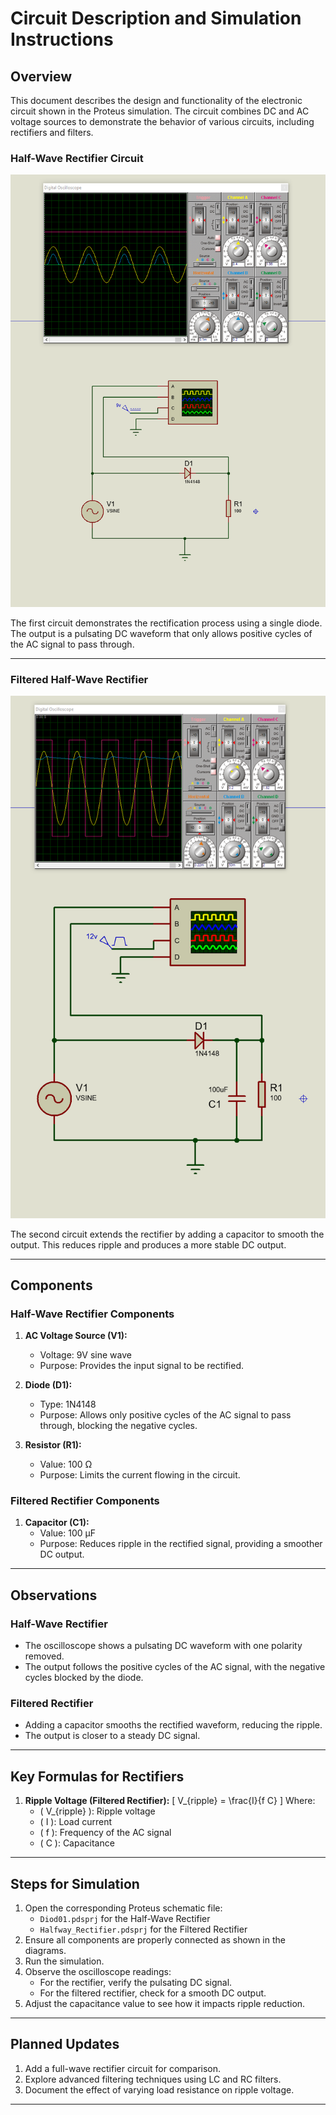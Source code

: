 # Circuit Description and Simulation Instructions

## Overview
This document describes the design and functionality of the electronic circuit shown in the Proteus simulation. The circuit combines DC and AC voltage sources to demonstrate the behavior of various circuits, including rectifiers and filters.

### Half-Wave Rectifier Circuit
![Half-Wave Rectifier Circuit](Diod01.PNG)

The first circuit demonstrates the rectification process using a single diode. The output is a pulsating DC waveform that only allows positive cycles of the AC signal to pass through.

---

### Filtered Half-Wave Rectifier
![Filtered Half-Wave Rectifier](Diod02.PNG)

The second circuit extends the rectifier by adding a capacitor to smooth the output. This reduces ripple and produces a more stable DC output.

---

## Components

### Half-Wave Rectifier Components
1. **AC Voltage Source (V1):**
   - Voltage: 9V sine wave
   - Purpose: Provides the input signal to be rectified.

2. **Diode (D1):**
   - Type: 1N4148
   - Purpose: Allows only positive cycles of the AC signal to pass through, blocking the negative cycles.

3. **Resistor (R1):**
   - Value: 100 Ω
   - Purpose: Limits the current flowing in the circuit.

### Filtered Rectifier Components
1. **Capacitor (C1):**
   - Value: 100 µF
   - Purpose: Reduces ripple in the rectified signal, providing a smoother DC output.

---

## Observations

### Half-Wave Rectifier
- The oscilloscope shows a pulsating DC waveform with one polarity removed.
- The output follows the positive cycles of the AC signal, with the negative cycles blocked by the diode.

### Filtered Rectifier
- Adding a capacitor smooths the rectified waveform, reducing the ripple.
- The output is closer to a steady DC signal.

---

## Key Formulas for Rectifiers

1. **Ripple Voltage (Filtered Rectifier):**
   \[
   V_{ripple} = \frac{I}{f C}
   \]
   Where:
   - \( V_{ripple} \): Ripple voltage
   - \( I \): Load current
   - \( f \): Frequency of the AC signal
   - \( C \): Capacitance

---

## Steps for Simulation
1. Open the corresponding Proteus schematic file:
   - `Diod01.pdsprj` for the Half-Wave Rectifier
   - `Halfway_Rectifier.pdsprj` for the Filtered Rectifier
2. Ensure all components are properly connected as shown in the diagrams.
3. Run the simulation.
4. Observe the oscilloscope readings:
   - For the rectifier, verify the pulsating DC signal.
   - For the filtered rectifier, check for a smooth DC output.
5. Adjust the capacitance value to see how it impacts ripple reduction.

---

## Planned Updates
1. Add a full-wave rectifier circuit for comparison.
2. Explore advanced filtering techniques using LC and RC filters.
3. Document the effect of varying load resistance on ripple voltage.

---
